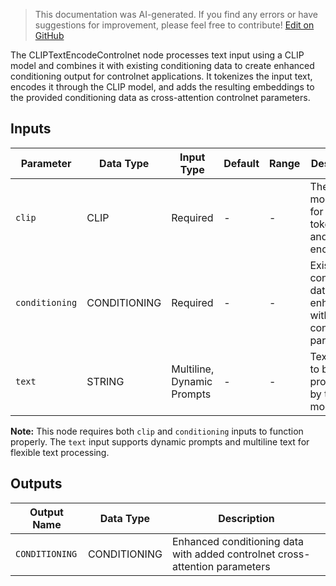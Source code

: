 > This documentation was AI-generated. If you find any errors or have suggestions for improvement, please feel free to contribute! [Edit on GitHub](https://github.com/Comfy-Org/embedded-docs/blob/main/comfyui_embedded_docs/docs/CLIPTextEncodeControlnet/en.md)

The CLIPTextEncodeControlnet node processes text input using a CLIP model and combines it with existing conditioning data to create enhanced conditioning output for controlnet applications. It tokenizes the input text, encodes it through the CLIP model, and adds the resulting embeddings to the provided conditioning data as cross-attention controlnet parameters.

## Inputs

| Parameter | Data Type | Input Type | Default | Range | Description |
|-----------|-----------|------------|---------|-------|-------------|
| `clip` | CLIP | Required | - | - | The CLIP model used for text tokenization and encoding |
| `conditioning` | CONDITIONING | Required | - | - | Existing conditioning data to be enhanced with controlnet parameters |
| `text` | STRING | Multiline, Dynamic Prompts | - | - | Text input to be processed by the CLIP model |

**Note:** This node requires both `clip` and `conditioning` inputs to function properly. The `text` input supports dynamic prompts and multiline text for flexible text processing.

## Outputs

| Output Name | Data Type | Description |
|-------------|-----------|-------------|
| `CONDITIONING` | CONDITIONING | Enhanced conditioning data with added controlnet cross-attention parameters |
